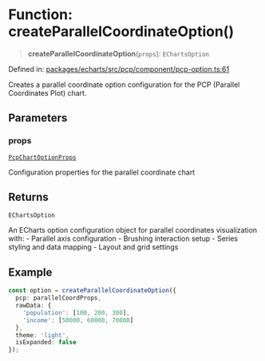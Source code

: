 # Function: createParallelCoordinateOption()

> **createParallelCoordinateOption**(`props`): `EChartsOption`

Defined in: [packages/echarts/src/pcp/component/pcp-option.ts:61](https://github.com/GeoDaCenter/openassistant/blob/ae6e39c15b60e7a98a21d90a5bbeff5dc44c1295/packages/echarts/src/pcp/component/pcp-option.ts#L61)

Creates a parallel coordinate option configuration for the PCP (Parallel Coordinates Plot) chart.

## Parameters

### props

[`PcpChartOptionProps`](../type-aliases/PcpChartOptionProps.md)

Configuration properties for the parallel coordinate chart

## Returns

`EChartsOption`

An ECharts option configuration object for parallel coordinates visualization with:
         - Parallel axis configuration
         - Brushing interaction setup
         - Series styling and data mapping
         - Layout and grid settings

## Example

```ts
const option = createParallelCoordinateOption({
  pcp: parallelCoordProps,
  rawData: {
    'population': [100, 200, 300],
    'income': [50000, 60000, 70000]
  },
  theme: 'light',
  isExpanded: false
});
```
